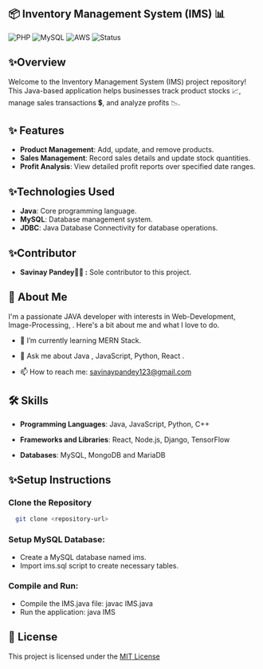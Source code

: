 
##            📦 Inventory Management System (IMS) 📊 
![PHP](https://img.shields.io/badge/PHP.8%2B-blue) 
![MySQL](https://img.shields.io/badge/MySQL-Database-green)
![AWS](https://img.shields.io/badge/AWS-Deployment-orange)
![Status](https://img.shields.io/badge/Status-Active-brightgreen)


## ✨Overview
Welcome to the Inventory Management System (IMS) project repository! This Java-based application helps businesses track product stocks 📈, manage sales transactions 💲, and analyze profits 📉.

## ✨ Features

- **Product Management**: Add, update, and remove products.
- **Sales Management**: Record sales details and update stock quantities.
- **Profit Analysis**: View detailed profit reports over specified date ranges.

## ✨Technologies Used
- **Java**: Core programming language.
- **MySQL**: Database management system.
- **JDBC**: Java Database Connectivity for database operations.

## ✨Contributor
- **Savinay Pandey🧑‍💻 :** Sole contributor to this project.



## 🚀 About Me
I'm a passionate JAVA developer with interests in Web-Development, Image-Processing, . Here's a bit about me and what I love to do.

* 🌱 I’m currently learning MERN Stack.

* 💬 Ask me about Java , JavaScript, Python, React .

* 📫 How to reach me: savinaypandey123@gmail.com

## 🛠️ Skills
* **Programming Languages**: Java, JavaScript, Python, C++ 

* **Frameworks and Libraries**: React, Node.js, Django, TensorFlow

* **Databases**: MySQL, MongoDB and MariaDB 


## ✨Setup Instructions

### Clone the Repository

```bash
  git clone <repository-url>
```
### Setup MySQL Database:

- Create a MySQL database named ims.
- Import ims.sql script to create necessary tables.
### Compile and Run:

- Compile the IMS.java file: javac IMS.java
- Run the application: java IMS
    
## 📜 License

This project is licensed under the [MIT License](https://choosealicense.com/licenses/mit/)

